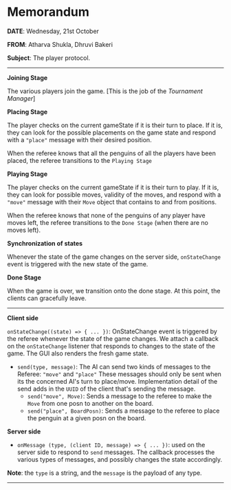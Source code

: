 # Memorandum

**DATE**: Wednesday, 21st October

**FROM**: Atharva Shukla, Dhruvi Bakeri

**Subject**: The player protocol.

---
**Joining Stage**

The various players join the game. [This is the job of the _Tournament Manager_]

**Placing Stage**

The player checks on the current gameState if it is their turn to place. If it is, they can look for the possible placements on the game state and respond with a `"place"` message with their desired position. 

When the referee knows that all the penguins of all the players have been placed, the referee transitions to the `Playing Stage`

**Playing Stage**

The player checks on the current gameState if it is their turn to play. If it is, they can look for possible moves, validity of the moves, and respond with a `"move"` message with their  `Move` object that contains to and from positions. 

When the referee knows that none of the penguins of any player have moves left, the referee transitions to the `Done Stage` (when there are no moves left). 

**Synchronization of states**

Whenever the state of the game changes on the server side, `onStateChange` event is triggered with the new state of the game. 

**Done Stage**

When the game is over, we transition onto the done stage. At this point, the clients can gracefully leave. 

---

**Client side**

`onStateChange((state) => { ... })`: OnStateChange event is triggered by the referee whenever the state of the game changes. We attach a callback on the `onStateChange` listener that responds to changes to the state of the game. The GUI also renders the fresh game state.

- `send(type, message)`: The AI can send two kinds of messages to the Referee: `"move"` and `"place"` These messages should only be sent when its the concerned AI's turn to place/move. Implementation detail of the send adds in the `UUID` of the client that's sending the message. 
  - `send("move", Move)`: Sends a message to the referee to make the `Move` from one posn to another on the board. 
  - `send("place", BoardPosn)`: Sends a message to the referee to place the penguin at a given posn on the board. 

**Server side**

- `onMessage (type, (client ID, message) => { ... })`: used on the server side to respond to `send` messages. The callback processes the various types of messages, and possibly changes the state accordingly. 

**Note**: the `type` is a string, and the `message` is the payload of any type. 

---
